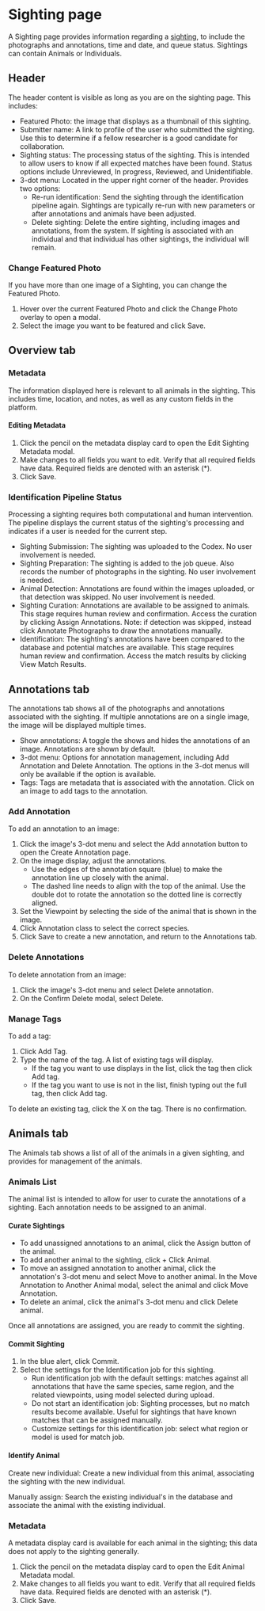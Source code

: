 # Sighting page

A Sighting page provides information regarding a [sighting](../getting-started-with-codex/index.md#sighting), to include the photographs and annotations, time and date, and queue status. Sightings can contain Animals or Individuals.

## Header

The header content is visible as long as you are on the sighting page. This includes:

* Featured Photo: the image that displays as a thumbnail of this sighting.
* Submitter name: A link to profile of the user who submitted the sighting. Use this to determine if a fellow researcher is a good candidate for collaboration.
* Sighting status: The processing status of the sighting. This is intended to allow users to know if all expected matches have been found. Status options include Unreviewed, In progress, Reviewed, and Unidentifiable.
* 3-dot menu: Located in the upper right corner of the header. Provides two options:
    * Re-run identification: Send the sighting through the identification pipeline again. Sightings are typically re-run with new parameters or after annotations and animals have been adjusted.
    * Delete sighting: Delete the entire sighting, including images and annotations, from the system. If sighting is associated with an individual and that individual has other sightings, the individual will remain.

### Change Featured Photo

If you have more than one image of a Sighting, you can change the Featured Photo.

1. Hover over the current Featured Photo and click the Change Photo overlay to open a modal.
2. Select the image you want to be featured and click Save.

## Overview tab

### Metadata

The information displayed here is relevant to all animals in the sighting. This includes time, location, and notes, as well as any custom fields in the platform.

#### Editing Metadata

1. Click the pencil on the metadata display card to open the Edit Sighting Metadata modal.
2. Make changes to all fields you want to edit. Verify that all required fields have data. Required fields are denoted with an asterisk (\*).
3. Click Save.

### Identification Pipeline Status

Processing a sighting requires both computational and human intervention. The pipeline displays the current status of the sighting's processing and indicates if a user is needed for the current step.

* Sighting Submission: The sighting was uploaded to the Codex. No user involvement is needed.
* Sighting Preparation: The sighting is added to the job queue. Also records the number of photographs in the sighting. No user involvement is needed.
* Animal Detection: Annotations are found within the images uploaded, or that detection was skipped. No user involvement is needed.
* Sighting Curation: Annotations are available to be assigned to animals. This stage requires human review and confirmation. Access the curation by clicking Assign Annotations. Note: if detection was skipped, instead click Annotate Photographs to draw the annotations manually.
* Identification: The sighting's annotations have been compared to the database and potential matches are available. This stage requires human review and confirmation. Access the match results by clicking View Match Results.

## Annotations tab

The annotations tab shows all of the photographs and annotations associated with the sighting. If multiple annotations are on a single image, the image will be displayed multiple times.

* Show annotations: A toggle the shows and hides the annotations of an image. Annotations are shown by default.
* 3-dot menu: Options for annotation management, including Add Annotation and Delete Annotation. The options in the 3-dot menus will only be available if the option is available.
* Tags: Tags are metadata that is associated with the annotation. Click on an image to add tags to the annotation.

### Add Annotation

To add an annotation to an image:

1. Click the image's 3-dot menu and select the Add annotation button to open the Create Annotation page.
2. On the image display, adjust the annotations.
    * Use the edges of the annotation square (blue) to make the annotation line up closely with the animal.
    * The dashed line needs to align with the top of the animal. Use the double dot to rotate the annotation so the dotted line is correctly aligned.
3. Set the Viewpoint by selecting the side of the animal that is shown in the image.
4. Click Annotation class to select the correct species.
5. Click Save to create a new annotation, and return to the Annotations tab.

### Delete Annotations

To delete annotation from an image:

1. Click the image's 3-dot menu and select Delete annotation.
2. On the Confirm Delete modal, select Delete.

### Manage Tags

To add a tag:

1. Click Add Tag.
2. Type the name of the tag. A list of existing tags will display.
    * If the tag you want to use displays in the list, click the tag then click Add tag.
    * If the tag you want to use is not in the list, finish typing out the full tag, then click Add tag.

To delete an existing tag, click the X on the tag. There is no confirmation.

## Animals tab

The Animals tab shows a list of all of the animals in a given sighting, and provides for management of the animals.

### Animals List

The animal list is intended to allow for user to curate the annotations of a sighting. Each annotation needs to be assigned to an animal.

#### Curate Sightings

* To add unassigned annotations to an animal, click the Assign button of the animal.
* To add another animal to the sighting, click + Click Animal.
* To move an assigned annotation to another animal, click the annotation's 3-dot menu and select Move to another animal. In the Move Annotation to Another Animal modal, select the animal and click Move Annotation.
* To delete an animal, click the animal's 3-dot menu and click Delete animal.

Once all annotations are assigned, you are ready to commit the sighting.

#### Commit Sighting

1. In the blue alert, click Commit.
2. Select the settings for the Identification job for this sighting.
    * Run identification job with the default settings: matches against all annotations that have the same species, same region, and the related viewpoints, using model selected during upload.
    * Do not start an identification job: Sighting processes, but no match results become available. Useful for sightings that have known matches that can be assigned manually.
    * Customize settings for this identification job: select what region or model is used for match job.

#### Identify Animal

Create new individual: Create a new individual from this animal, associating the sighting with the new individual.

Manually assign: Search the existing individual's in the database and associate the animal with the existing individual.

### Metadata

A metadata display card is available for each animal in the sighting; this data does not apply to the sighting generally.

1. Click the pencil on the metadata display card to open the Edit Animal Metadata modal.
2. Make changes to all fields you want to edit. Verify that all required fields have data. Required fields are denoted with an asterisk (\*).
3. Click Save.